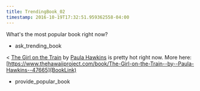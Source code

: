 ```yaml
---
title: TrendingBook_02
timestamp: 2016-10-19T17:32:51.959362558-04:00
---
```


What's the most popular book right now?
* ask_trending_book

< [The Girl on the Train](BookTitle) by [Paula Hawkins](AuthorName) is pretty hot right now. More here: [https://www.thehawaiiproject.com/book/The-Girl-on-the-Train--by--Paula-Hawkins--47665](BookLink)
* provide_popular_book
